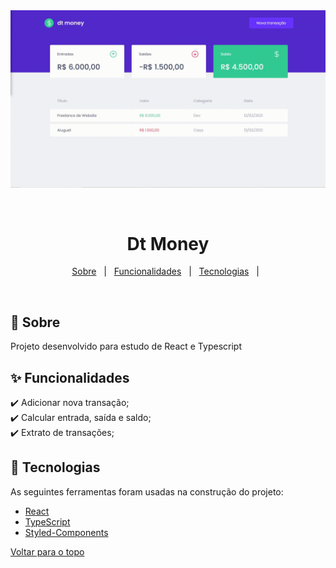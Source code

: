 <div align="center" id="top"> 
  <img src="https://github.com/guitavano/dtMoney/blob/main/dtMoney.gif" alt="Dt Money" />

  &#xa0;

  <!-- <a href="https://02dtmoney.netlify.com">Demo</a> -->
</div>

<h1 align="center">Dt Money</h1>

<p align="center">
  <a href="#dart-sobre">Sobre</a> &#xa0; | &#xa0; 
  <a href="#sparkles-funcionalidades">Funcionalidades</a> &#xa0; | &#xa0;
  <a href="#rocket-tecnologias">Tecnologias</a> &#xa0; | &#xa0;
</p>

<br>

## :dart: Sobre ##

Projeto desenvolvido para estudo de React e Typescript

## :sparkles: Funcionalidades ##

:heavy_check_mark: Adicionar nova transação;\
:heavy_check_mark: Calcular entrada, saída e saldo;\
:heavy_check_mark: Extrato de transações;

## :rocket: Tecnologias ##

As seguintes ferramentas foram usadas na construção do projeto:

- [React](https://pt-br.reactjs.org/)
- [TypeScript](https://www.typescriptlang.org/)
- [Styled-Components](https://styled-components.com/)


<a href="#top">Voltar para o topo</a>
